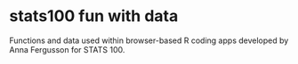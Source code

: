 
# stats100 fun with data

<!-- badges: start -->
<!-- badges: end -->


Functions and data used within browser-based R coding apps developed by Anna Fergusson for STATS 100.
